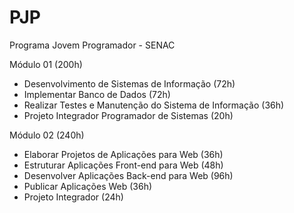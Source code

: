 # PJP
Programa Jovem Programador - SENAC

Módulo 01 (200h)
  - Desenvolvimento de Sistemas de Informação (72h)
  - Implementar Banco de Dados (72h)
  - Realizar Testes e Manutenção do Sistema de Informação (36h)
  - Projeto Integrador Programador de Sistemas (20h)

Módulo 02 (240h)
  - Elaborar Projetos de Aplicações para Web (36h)
  - Estruturar Aplicações Front-end para Web (48h)
  - Desenvolver Aplicações Back-end para Web (96h)
  - Publicar Aplicações Web (36h)
  - Projeto Integrador (24h)
